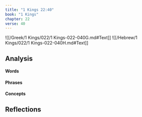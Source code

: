 ```yaml
---
title: "1 Kings 22:40"
book: "1 Kings"
chapter: 22
verse: 40
---
```

![[/Greek/1 Kings/022/1 Kings-022-040G.md#Text]]
![[/Hebrew/1 Kings/022/1 Kings-022-040H.md#Text]]

## Analysis

#### Words

#### Phrases

#### Concepts

## Reflections
